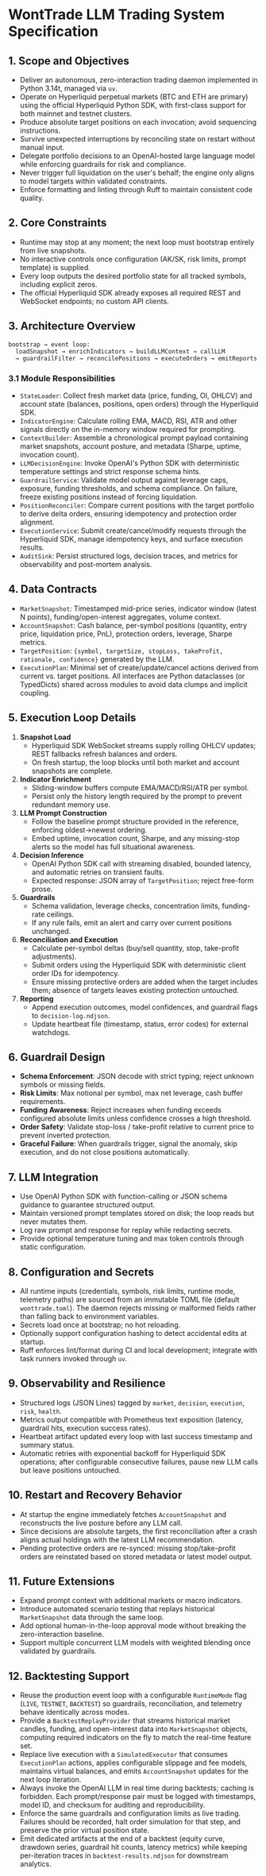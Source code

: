 # WontTrade LLM Trading System Specification

## 1. Scope and Objectives
- Deliver an autonomous, zero-interaction trading daemon implemented in Python 3.14t, managed via `uv`.
- Operate on Hyperliquid perpetual markets (BTC and ETH are primary) using the official Hyperliquid Python SDK, with first-class support for both mainnet and testnet clusters.
- Produce absolute target positions on each invocation; avoid sequencing instructions.
- Survive unexpected interruptions by reconciling state on restart without manual input.
- Delegate portfolio decisions to an OpenAI-hosted large language model while enforcing guardrails for risk and compliance.
- Never trigger full liquidation on the user's behalf; the engine only aligns to model targets within validated constraints.
- Enforce formatting and linting through Ruff to maintain consistent code quality.

## 2. Core Constraints
- Runtime may stop at any moment; the next loop must bootstrap entirely from live snapshots.
- No interactive controls once configuration (AK/SK, risk limits, prompt template) is supplied.
- Every loop outputs the desired portfolio state for all tracked symbols, including explicit zeros.
- The official Hyperliquid SDK already exposes all required REST and WebSocket endpoints; no custom API clients.

## 3. Architecture Overview
```
bootstrap → event loop:
  loadSnapshot → enrichIndicators → buildLLMContext → callLLM
  → guardrailFilter → reconcilePositions → executeOrders → emitReports
```

### 3.1 Module Responsibilities
- `StateLoader`: Collect fresh market data (price, funding, OI, OHLCV) and account state (balances, positions, open orders) through the Hyperliquid SDK.
- `IndicatorEngine`: Calculate rolling EMA, MACD, RSI, ATR and other signals directly on the in-memory window required for prompting.
- `ContextBuilder`: Assemble a chronological prompt payload containing market snapshots, account posture, and metadata (Sharpe, uptime, invocation count).
- `LLMDecisionEngine`: Invoke OpenAI's Python SDK with deterministic temperature settings and strict response schema hints.
- `GuardrailService`: Validate model output against leverage caps, exposure, funding thresholds, and schema compliance. On failure, freeze existing positions instead of forcing liquidation.
- `PositionReconciler`: Compare current positions with the target portfolio to derive delta orders, ensuring idempotency and protection order alignment.
- `ExecutionService`: Submit create/cancel/modify requests through the Hyperliquid SDK, manage idempotency keys, and surface execution results.
- `AuditSink`: Persist structured logs, decision traces, and metrics for observability and post-mortem analysis.

## 4. Data Contracts
- `MarketSnapshot`: Timestamped mid-price series, indicator window (latest N points), funding/open-interest aggregates, volume context.
- `AccountSnapshot`: Cash balance, per-symbol positions (quantity, entry price, liquidation price, PnL), protection orders, leverage, Sharpe metrics.
- `TargetPosition`: `{symbol, targetSize, stopLoss, takeProfit, rationale, confidence}` generated by the LLM.
- `ExecutionPlan`: Minimal set of create/update/cancel actions derived from current vs. target positions.
All interfaces are Python dataclasses (or TypedDicts) shared across modules to avoid data clumps and implicit coupling.

## 5. Execution Loop Details
1. **Snapshot Load**  
   - Hyperliquid SDK WebSocket streams supply rolling OHLCV updates; REST fallbacks refresh balances and orders.  
   - On fresh startup, the loop blocks until both market and account snapshots are complete.
2. **Indicator Enrichment**  
   - Sliding-window buffers compute EMA/MACD/RSI/ATR per symbol.  
   - Persist only the history length required by the prompt to prevent redundant memory use.
3. **LLM Prompt Construction**  
   - Follow the baseline prompt structure provided in the reference, enforcing oldest→newest ordering.  
   - Embed uptime, invocation count, Sharpe, and any missing-stop alerts so the model has full situational awareness.
4. **Decision Inference**  
   - OpenAI Python SDK call with streaming disabled, bounded latency, and automatic retries on transient faults.  
   - Expected response: JSON array of `TargetPosition`; reject free-form prose.
5. **Guardrails**  
   - Schema validation, leverage checks, concentration limits, funding-rate ceilings.  
   - If any rule fails, emit an alert and carry over current positions unchanged.
6. **Reconciliation and Execution**  
   - Calculate per-symbol deltas (buy/sell quantity, stop, take-profit adjustments).  
   - Submit orders using the Hyperliquid SDK with deterministic client order IDs for idempotency.  
   - Ensure missing protective orders are added when the target includes them; absence of targets leaves existing protection untouched.
7. **Reporting**  
   - Append execution outcomes, model confidences, and guardrail flags to `decision-log.ndjson`.  
   - Update heartbeat file (timestamp, status, error codes) for external watchdogs.

## 6. Guardrail Design
- **Schema Enforcement**: JSON decode with strict typing; reject unknown symbols or missing fields.  
- **Risk Limits**: Max notional per symbol, max net leverage, cash buffer requirements.  
- **Funding Awareness**: Reject increases when funding exceeds configured absolute limits unless confidence crosses a high threshold.  
- **Order Safety**: Validate stop-loss / take-profit relative to current price to prevent inverted protection.  
- **Graceful Failure**: When guardrails trigger, signal the anomaly, skip execution, and do not close positions automatically.

## 7. LLM Integration
- Use OpenAI Python SDK with function-calling or JSON schema guidance to guarantee structured output.  
- Maintain versioned prompt templates stored on disk; the loop reads but never mutates them.  
- Log raw prompt and response for replay while redacting secrets.  
- Provide optional temperature tuning and max token controls through static configuration.

## 8. Configuration and Secrets
- All runtime inputs (credentials, symbols, risk limits, runtime mode, telemetry paths) are sourced from an immutable TOML file (default `wonttrade.toml`). The daemon rejects missing or malformed fields rather than falling back to environment variables.
- Secrets load once at bootstrap; no hot reloading.  
- Optionally support configuration hashing to detect accidental edits at startup.
- Ruff enforces lint/format during CI and local development; integrate with task runners invoked through `uv`.

## 9. Observability and Resilience
- Structured logs (JSON Lines) tagged by `market`, `decision`, `execution`, `risk`, `health`.  
- Metrics output compatible with Prometheus text exposition (latency, guardrail hits, execution success rates).  
- Heartbeat artifact updated every loop with last success timestamp and summary status.  
- Automatic retries with exponential backoff for Hyperliquid SDK operations; after configurable consecutive failures, pause new LLM calls but leave positions untouched.

## 10. Restart and Recovery Behavior
- At startup the engine immediately fetches `AccountSnapshot` and reconstructs the live posture before any LLM call.  
- Since decisions are absolute targets, the first reconciliation after a crash aligns actual holdings with the latest LLM recommendation.  
- Pending protective orders are re-synced: missing stop/take-profit orders are reinstated based on stored metadata or latest model output.

## 11. Future Extensions
- Expand prompt context with additional markets or macro indicators.  
- Introduce automated scenario testing that replays historical `MarketSnapshot` data through the same loop.  
- Add optional human-in-the-loop approval mode without breaking the zero-interaction baseline.  
- Support multiple concurrent LLM models with weighted blending once validated by guardrails.

## 12. Backtesting Support
- Reuse the production event loop with a configurable `RuntimeMode` flag (`LIVE`, `TESTNET`, `BACKTEST`) so guardrails, reconciliation, and telemetry behave identically across modes.
- Provide a `BacktestReplayProvider` that streams historical market candles, funding, and open-interest data into `MarketSnapshot` objects, computing required indicators on the fly to match the real-time feature set.
- Replace live execution with a `SimulatedExecutor` that consumes `ExecutionPlan` actions, applies configurable slippage and fee models, maintains virtual balances, and emits `AccountSnapshot` updates for the next loop iteration.
- Always invoke the OpenAI LLM in real time during backtests; caching is forbidden. Each prompt/response pair must be logged with timestamps, model ID, and checksum for auditing and reproducibility.
- Enforce the same guardrails and configuration limits as live trading. Failures should be recorded, halt order simulation for that step, and preserve the prior virtual position state.
- Emit dedicated artifacts at the end of a backtest (equity curve, drawdown series, guardrail hit counts, latency metrics) while keeping per-iteration traces in `backtest-results.ndjson` for downstream analytics.

